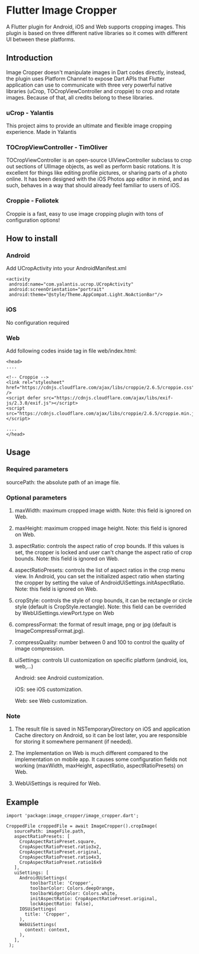 # Flutter Image Cropper

A Flutter plugin for Android, iOS and Web supports cropping images. This plugin is based on three different native libraries so it comes with different UI between these platforms.

## Introduction

Image Cropper doesn't manipulate images in Dart codes directly, instead, the plugin uses Platform Channel to expose Dart APIs that Flutter application can use to communicate with three very powerful native libraries (uCrop, TOCropViewController and croppie) to crop and rotate images. Because of that, all credits belong to these libraries.

### uCrop - Yalantis

This project aims to provide an ultimate and flexible image cropping experience. Made in Yalantis

### TOCropViewController - TimOliver

TOCropViewController is an open-source UIViewController subclass to crop out sections of UIImage objects, as well as perform basic rotations. It is excellent for things like editing profile pictures, or sharing parts of a photo online. It has been designed with the iOS Photos app editor in mind, and as such, behaves in a way that should already feel familiar to users of iOS.

### Croppie - Foliotek

Croppie is a fast, easy to use image cropping plugin with tons of configuration options!

## How to install

### Android

Add UCropActivity into your AndroidManifest.xml

   ```
   <activity
    android:name="com.yalantis.ucrop.UCropActivity"
    android:screenOrientation="portrait"
    android:theme="@style/Theme.AppCompat.Light.NoActionBar"/>
   ```

### iOS

No configuration required

### Web

Add following codes inside <head> tag in file web/index.html:

   ```
   <head>
  ....

  <!-- Croppie -->
  <link rel="stylesheet" href="https://cdnjs.cloudflare.com/ajax/libs/croppie/2.6.5/croppie.css" />
  <script defer src="https://cdnjs.cloudflare.com/ajax/libs/exif-js/2.3.0/exif.js"></script>
  <script src="https://cdnjs.cloudflare.com/ajax/libs/croppie/2.6.5/croppie.min.js"></script>

  ....
</head>
   ```

## Usage

### Required parameters

sourcePath: the absolute path of an image file.

### Optional parameters

1. maxWidth: maximum cropped image width. Note: this field is ignored on Web.

2. maxHeight: maximum cropped image height. Note: this field is ignored on Web.

3. aspectRatio: controls the aspect ratio of crop bounds. If this values is set, the cropper is locked and user can't change the aspect ratio of crop bounds. Note: this field is ignored on Web.

4. aspectRatioPresets: controls the list of aspect ratios in the crop menu view. In Android, you can set the initialized aspect ratio when starting the cropper by setting the value of AndroidUiSettings.initAspectRatio. Note: this field is ignored on Web.

5. cropStyle: controls the style of crop bounds, it can be rectangle or circle style (default is CropStyle.rectangle). Note: this field can be overrided by WebUiSettings.viewPort.type on Web

6. compressFormat: the format of result image, png or jpg (default is ImageCompressFormat.jpg).

7. compressQuality: number between 0 and 100 to control the quality of image compression.

8. uiSettings: controls UI customization on specific platform (android, ios, web,...)

   Android: see Android customization.

   iOS: see iOS customization.

   Web: see Web customization.

### Note

1. The result file is saved in NSTemporaryDirectory on iOS and application Cache directory on Android, so it can be lost later, you are responsible for storing it somewhere permanent (if needed).

2. The implementation on Web is much different compared to the implementation on mobile app. It causes some configuration fields not working (maxWidth, maxHeight, aspectRatio, aspectRatioPresets) on Web.

3. WebUiSettings is required for Web.

## Example

   ```
   import 'package:image_cropper/image_cropper.dart';

CroppedFile croppedFile = await ImageCropper().cropImage(
      sourcePath: imageFile.path,
      aspectRatioPresets: [
        CropAspectRatioPreset.square,
        CropAspectRatioPreset.ratio3x2,
        CropAspectRatioPreset.original,
        CropAspectRatioPreset.ratio4x3,
        CropAspectRatioPreset.ratio16x9
      ],
      uiSettings: [
        AndroidUiSettings(
            toolbarTitle: 'Cropper',
            toolbarColor: Colors.deepOrange,
            toolbarWidgetColor: Colors.white,
            initAspectRatio: CropAspectRatioPreset.original,
            lockAspectRatio: false),
        IOSUiSettings(
          title: 'Cropper',
        ),
        WebUiSettings(
          context: context,
        ),
      ],
    );
   ```

